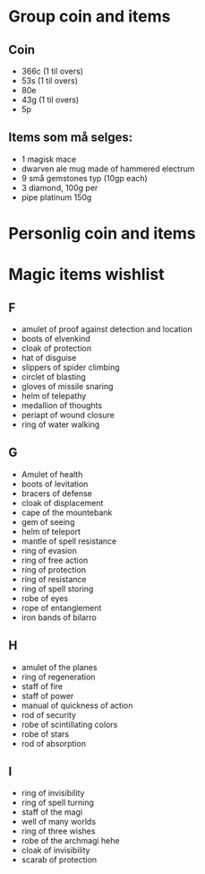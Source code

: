 # Group coin and items
## Coin
- 366c (1 til overs)
- 53s (1 til overs)
- 80e
- 43g (1 til overs)
- 5p

## Items som må selges:
- 1 magisk mace
- dwarven ale mug made of hammered electrum
- 9 små gemstones typ (10gp each)
- 3 diamond, 100g per
- pipe platinum 150g

# Personlig coin and items

# Magic items wishlist
## F
- amulet of proof against detection and location
- boots of elvenkind
- cloak of protection
- hat of disguise
- slippers of spider climbing
- circlet of blasting
- gloves of missile snaring
- helm of telepathy
- medallion of thoughts
- periapt of wound closure
- ring of water walking

## G
- Amulet of health
- boots of levitation
- bracers of defense
- cloak of displacement
- cape of the mountebank
- gem of seeing
- helm of teleport
- mantle of spell resistance
- ring of evasion
- ring of free action
- ring of protection
- ring of resistance
- ring of spell storing
- robe of eyes
- rope of entanglement
- iron bands of bilarro


## H
- amulet of the planes
- ring of regeneration
- staff of fire
- staff of power
- manual of quickness of action
- rod of security
- robe of scintillating colors
- robe of stars
- rod of absorption





## I
- ring of invisibility
- ring of spell turning
- staff of the magi
- well of many worlds
- ring of three wishes
- robe of the archmagi hehe
- cloak of invisibility
- scarab of protection









